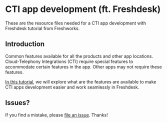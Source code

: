 # CTI app development (ft. Freshdesk)

These are the resource files needed for a CTI app development with Freshdesk tutorial from Freshworks.

## Introduction

Common features available for all the products and other app locations. Cloud-Telephony Integrations (CTI) require special features to accommodate certain features in the app. Other apps may not require these features.

[In this tutorial](https://developers.freshworks.com/tutorials/codelabs/cti-app-development-with-freshdesk), we will explore what are the features are available to make CTI apps development easier and work seamlessly in Freshdesk.

## Issues?

If you find a mistake, please [file an issue](https://github.com/freshworks-developers/cti-tutorial-freshdesk/issues/new). Thanks!
